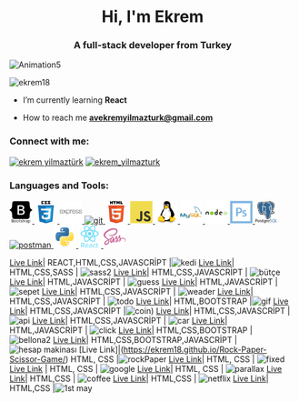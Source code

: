 <h1 align="center">Hi, I'm Ekrem</h1>
<h3 align="center">A full-stack developer from Turkey</h3>

   ![Animation5](https://github.com/ekrem18/ekrem18/assets/130497212/3da978b4-7379-4e05-ad97-8343647e8901)



<p align="left"> <img src="https://komarev.com/ghpvc/?username=ekrem18&label=Profile%20views&color=0e75b6&style=flat" alt="ekrem18" /> </p>

- I’m currently learning **React**

- How to reach me **avekremyilmazturk@gmail.com**

<h3 align="left">Connect with me:</h3>
<p align="left">
<a href="https://linkedin.com/in/ekrem yilmaztürk" target="blank"><img align="center" src="https://raw.githubusercontent.com/rahuldkjain/github-profile-readme-generator/master/src/images/icons/Social/linked-in-alt.svg" alt="ekrem yilmaztürk" height="30" width="40" /></a>
<a href="https://instagram.com/ekrem_yilmazturk" target="blank"><img align="center" src="https://raw.githubusercontent.com/rahuldkjain/github-profile-readme-generator/master/src/images/icons/Social/instagram.svg" alt="ekrem_yilmazturk" height="30" width="40" /></a>
</p>

<h3 align="left">Languages and Tools:</h3>
<p align="left"> <a href="https://getbootstrap.com" target="_blank" rel="noreferrer"> <img src="https://raw.githubusercontent.com/devicons/devicon/master/icons/bootstrap/bootstrap-plain-wordmark.svg" alt="bootstrap" width="40" height="40"/> </a> <a href="https://www.w3schools.com/css/" target="_blank" rel="noreferrer"> <img src="https://raw.githubusercontent.com/devicons/devicon/master/icons/css3/css3-original-wordmark.svg" alt="css3" width="40" height="40"/> </a> <a href="https://expressjs.com" target="_blank" rel="noreferrer"> <img src="https://raw.githubusercontent.com/devicons/devicon/master/icons/express/express-original-wordmark.svg" alt="express" width="40" height="40"/> </a> <a href="https://git-scm.com/" target="_blank" rel="noreferrer"> <img src="https://www.vectorlogo.zone/logos/git-scm/git-scm-icon.svg" alt="git" width="40" height="40"/> </a> <a href="https://www.w3.org/html/" target="_blank" rel="noreferrer"> <img src="https://raw.githubusercontent.com/devicons/devicon/master/icons/html5/html5-original-wordmark.svg" alt="html5" width="40" height="40"/> </a> <a href="https://developer.mozilla.org/en-US/docs/Web/JavaScript" target="_blank" rel="noreferrer"> <img src="https://raw.githubusercontent.com/devicons/devicon/master/icons/javascript/javascript-original.svg" alt="javascript" width="40" height="40"/> </a> <a href="https://www.linux.org/" target="_blank" rel="noreferrer"> <img src="https://raw.githubusercontent.com/devicons/devicon/master/icons/linux/linux-original.svg" alt="linux" width="40" height="40"/> </a> <a href="https://www.mysql.com/" target="_blank" rel="noreferrer"> <img src="https://raw.githubusercontent.com/devicons/devicon/master/icons/mysql/mysql-original-wordmark.svg" alt="mysql" width="40" height="40"/> </a> <a href="https://nodejs.org" target="_blank" rel="noreferrer"> <img src="https://raw.githubusercontent.com/devicons/devicon/master/icons/nodejs/nodejs-original-wordmark.svg" alt="nodejs" width="40" height="40"/> </a> <a href="https://www.photoshop.com/en" target="_blank" rel="noreferrer"> <img src="https://raw.githubusercontent.com/devicons/devicon/master/icons/photoshop/photoshop-line.svg" alt="photoshop" width="40" height="40"/> </a> <a href="https://www.postgresql.org" target="_blank" rel="noreferrer"> <img src="https://raw.githubusercontent.com/devicons/devicon/master/icons/postgresql/postgresql-original-wordmark.svg" alt="postgresql" width="40" height="40"/> </a> <a href="https://postman.com" target="_blank" rel="noreferrer"> <img src="https://www.vectorlogo.zone/logos/getpostman/getpostman-icon.svg" alt="postman" width="40" height="40"/> </a> <a href="https://www.python.org" target="_blank" rel="noreferrer"> <img src="https://raw.githubusercontent.com/devicons/devicon/master/icons/python/python-original.svg" alt="python" width="40" height="40"/> </a> <a href="https://reactjs.org/" target="_blank" rel="noreferrer"> <img src="https://raw.githubusercontent.com/devicons/devicon/master/icons/react/react-original-wordmark.svg" alt="react" width="40" height="40"/> </a> <a href="https://sass-lang.com" target="_blank" rel="noreferrer"> <img src="https://raw.githubusercontent.com/devicons/devicon/master/icons/sass/sass-original.svg" alt="sass" width="40" height="40"/> </a> </p>

[Live Link](https://github.com/kamilarici/tw8-2-react-comp)| REACT,HTML,CSS,JAVASCRİPT |![kedi](https://github.com/kamilarici/tw8-2-react-comp/assets/129012602/00a815d6-07f1-4026-8ebb-565d13fca4f9)
[Live Link](https://kamilarici.github.io/sass-2-proje/)| HTML,CSS,SASS | ![sass2](https://github.com/kamilarici/sass-2-proje/assets/129012602/7175b82d-6c97-4ee2-acff-0737bc0ce221)
[Live Link](https://kamilarici.github.io/gider-uyg/)| HTML,CSS,JAVASCRİPT | ![bütçe](https://github.com/kamilarici/gider-uyg/assets/129012602/2a0be83a-a944-4574-b34b-a7c0bcea2138)
[Live Link](https://kamilarici.github.io/tw5-2/)| HTML,JAVASCRİPT | ![guess](https://github.com/kamilarici/tw5-2/assets/129012602/ad99c658-c09e-439d-9f2d-864ce85faeff)
[Live Link](https://kamilarici.github.io/sepet-uygulamas-/)| HTML,JAVASCRİPT | ![sepet](https://github.com/kamilarici/sepet-uygulamas-/assets/129012602/0c2a3b3f-ed53-4ab1-8b09-b69a36004587)
[Live Link](https://kamilarici.github.io/weader/)| HTML,CSS,JAVASCRİPT | ![weader](https://github.com/kamilarici/weader/assets/129012602/458d8266-12b9-4d8e-af8c-31a1ce9512fd)
[Live Link](https://kamilarici.github.io/to-do/)| HTML,CSS,JAVASCRİPT | ![todo](https://github.com/kamilarici/to-do/assets/129012602/bf30bbff-4c5d-4d66-af61-ecadabab5f7f)
[Live Link](https://kamilarici.github.io/bootstrap-3/)| HTML,BOOTSTRAP |![gif](https://github.com/kamilarici/bootstrap-3/assets/129012602/29a0143e-f3c5-45db-987e-6f32c77dfb98)
[Live Link](https://kamilarici.github.io/coin/)| HTML,CSS,JAVASCRİPT |![coin](https://github.com/kamilarici/coin/assets/129012602/6a35156d-f499-47eb-8750-26ac2aae477d))
[Live Link](https://kamilarici.github.io/api/)| HTML,CSS,JAVASCRİPT |![api](https://github.com/kamilarici/api/assets/129012602/7d46a227-75f9-4e48-b3e7-f83b22df33d1)
[Live Link](https://kamilarici.github.io/searchapp-fech-api/)| HTML,CSS,JAVASCRİPT | ![car](https://github.com/kamilarici/searchapp-fech-api/assets/129012602/461f82f3-9918-48d5-99a9-4ad8b7e2bd0f)
[Live Link](https://kamilarici.github.io/js-event/)| HTML,JAVASCRİPT | ![click](https://github.com/kamilarici/js-event/assets/129012602/bb60489e-b8b8-4119-8b8b-d716c7a66c3b)
[Live Link](https://kamilarici.github.io/proje-bellona/)| HTML,CSS,BOOTSTRAP | ![bellona2](https://github.com/kamilarici/proje-bellona/assets/129012602/cabc968e-130f-4c5c-a1ab-1addedbfb8d6)
[Live Link](https://kamilarici.github.io/TW4/)| HTML,CSS,BOOTSTRAP,JAVASCRİPT | ![hesap makinası](https://github.com/kamilarici/tw7-1/assets/129012602/d4acdbdf-9143-4b9e-989e-6202025d9d16)
[Live Link]|(https://ekrem18.github.io/Rock-Paper-Scissor-Game/) HTML, CSS |![rockPaper](https://github.com/ekrem18/ekrem18/assets/130497212/fe5e53b7-94f9-4b3b-b678-99a4452f9768)
[Live Link](https://ekrem18.github.io/fixed-sticky-things/)| HTML, CSS | ![fixed](https://github.com/ekrem18/ekrem18/assets/130497212/a67c5c12-2139-4018-8701-7caaad648a21)
[Live Link](https://ekrem18.github.io/googleProject/) | HTML, CSS | ![google](https://github.com/ekrem18/ekrem18/assets/130497212/4800c485-372c-4278-b06b-bca804a90367)
[Live Link](https://ekrem18.github.io/photoParallax/)| HTML, CSS | ![parallax](https://github.com/ekrem18/ekrem18/assets/130497212/5a1b8c16-869b-4ba0-9e21-aabfe8717f24)
[Live Link](https://ekrem18.github.io/Coffee-Case/)| HTML,CSS | ![coffee](https://github.com/ekrem18/ekrem18/assets/130497212/3ad8e4e9-cf0b-42d7-8a94-1e8a136c3318)
[Live Link](https://ekrem18.github.io/NetflixRegister/)| HTML,CSS | ![netflix](https://github.com/ekrem18/ekrem18/assets/130497212/b8772def-a228-42a0-a32d-b15ea101bffc)
[Live Link](https://ekrem18.github.io/1st-May-Assignment/)| HTML,CSS |![1st may](https://github.com/ekrem18/ekrem18/assets/130497212/30a16222-04fd-4901-9fb3-0c853dda8330)





